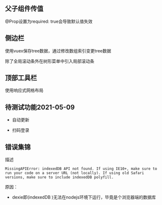 ## 父子组件传值

@Prop设置为required: true会导致默认值失效

## 侧边栏

使用vuex保存tree数据，通过修改数组索引变更tree数据

除了全局滚动条外在树形菜单中引入局部滚动条

## 顶部工具栏

使用响应式网格布局


## 待测试功能2021-05-09

- 自动更新

- 扫码登录


## 错误集锦

描述

```
MissingAPIError: indexedDB API not found. If using IE10+, make sure to run your code on a server URL (not locally). If using old Safari versions, make sure to include indexedDB polyfill.
```

原因：

- dexie即(indexedDB )无法在nodejs环境下运行，毕竟是个浏览器端的数据库